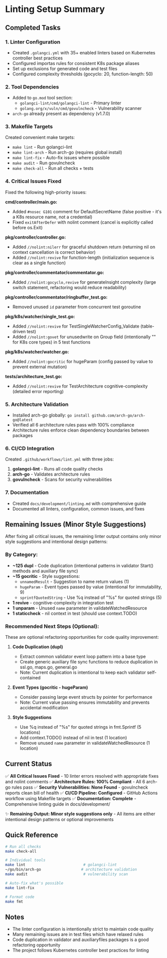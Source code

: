# Linting Setup Summary

## Completed Tasks

### 1. Linter Configuration
- Created `.golangci.yml` with 35+ enabled linters based on Kubernetes controller best practices
- Configured importas rules for consistent K8s package aliases
- Set up exclusions for generated code and test files
- Configured complexity thresholds (gocyclo: 20, function-length: 50)

### 2. Tool Dependencies
- Added to `go.mod` tool section:
  - `golangci-lint/cmd/golangci-lint` - Primary linter
  - `golang.org/x/vuln/cmd/govulncheck` - Vulnerability scanner
- `arch-go` already present as dependency (v1.7.0)

### 3. Makefile Targets
Created convenient make targets:
- `make lint` - Run golangci-lint
- `make lint-arch` - Run arch-go (requires global install)
- `make lint-fix` - Auto-fix issues where possible
- `make audit` - Run govulncheck
- `make check-all` - Run all checks + tests

### 4. Critical Issues Fixed
Fixed the following high-priority issues:

**cmd/controller/main.go:**
- Added `#nosec G101` comment for DefaultSecretName (false positive - it's a K8s resource name, not a credential)
- Fixed `exitAfterDefer` with nolint comment (cancel is explicitly called before os.Exit)

**pkg/controller/controller.go:**
- Added `//nolint:nilerr` for graceful shutdown return (returning nil on context cancellation is correct behavior)
- Added `//nolint:revive` for function-length (initialization sequence is clear as a single function)

**pkg/controller/commentator/commentator.go:**
- Added `//nolint:gocyclo,revive` for generateInsight complexity (large switch statement, refactoring would reduce readability)

**pkg/controller/commentator/ringbuffer_test.go:**
- Removed unused `id` parameter from concurrent test goroutine

**pkg/k8s/watcher/single_test.go:**
- Added `//nolint:revive` for TestSingleWatcherConfig_Validate (table-driven test)
- Added `//nolint:govet` for unusedwrite on Group field (intentionally "" for K8s core types) in 5 test functions

**pkg/k8s/watcher/watcher.go:**
- Added `//nolint:gocritic` for hugeParam (config passed by value to prevent external mutation)

**tests/architecture_test.go:**
- Added `//nolint:revive` for TestArchitecture cognitive-complexity (detailed error reporting)

### 5. Architecture Validation
- Installed arch-go globally: `go install github.com/arch-go/arch-go@latest`
- Verified all 6 architecture rules pass with 100% compliance
- Architecture rules enforce clean dependency boundaries between packages

### 6. CI/CD Integration
Created `.github/workflows/lint.yml` with three jobs:
1. **golangci-lint** - Runs all code quality checks
2. **arch-go** - Validates architecture rules
3. **govulncheck** - Scans for security vulnerabilities

### 7. Documentation
- Created `docs/development/linting.md` with comprehensive guide
- Documented all linters, configuration, common issues, and fixes

## Remaining Issues (Minor Style Suggestions)

After fixing all critical issues, the remaining linter output contains only minor style suggestions and intentional design patterns:

### By Category:
- **~125 dupl** - Code duplication (intentional patterns in validator Start() methods and auxiliary file sync)
- **~15 gocritic** - Style suggestions:
  - `unnamedResult` - Suggestion to name return values (1)
  - `hugeParam` - Event types passed by value (intentional for immutability, 9)
  - `sprintfQuotedString` - Use %q instead of "%s" for quoted strings (5)
- **1 revive** - cognitive-complexity in integration test
- **1 unparam** - Unused `name` parameter in validateWatchedResource
- **1 staticcheck** - nil context in test (should use context.TODO)

### Recommended Next Steps (Optional):

These are optional refactoring opportunities for code quality improvement:

1. **Code Duplication (dupl)**
   - Extract common validator event loop pattern into a base type
   - Create generic auxiliary file sync functions to reduce duplication in ssl.go, maps.go, general.go
   - Note: Current duplication is intentional to keep each validator self-contained

2. **Event Types (gocritic - hugeParam)**
   - Consider passing large event structs by pointer for performance
   - Note: Current value passing ensures immutability and prevents accidental modification

3. **Style Suggestions**
   - Use %q instead of "%s" for quoted strings in fmt.Sprintf (5 locations)
   - Add context.TODO() instead of nil in test (1 location)
   - Remove unused `name` parameter in validateWatchedResource (1 location)

## Current Status

✅ **All Critical Issues Fixed** - 10 linter errors resolved with appropriate fixes and nolint comments
✅ **Architecture Rules: 100% Compliant** - All 6 arch-go rules pass
✅ **Security Vulnerabilities: None Found** - govulncheck reports clean bill of health
✅ **CI/CD Pipeline: Configured** - GitHub Actions workflow using Makefile targets
✅ **Documentation: Complete** - Comprehensive linting guide in docs/development/

✨ **Remaining Output: Minor style suggestions only** - All items are either intentional design patterns or optional improvements

## Quick Reference

```bash
# Run all checks
make check-all

# Individual tools
make lint                          # golangci-lint
~/go/bin/arch-go                  # architecture validation
make audit                         # vulnerability scan

# Auto-fix what's possible
make lint-fix

# Format code
make fmt
```

## Notes

- The linter configuration is intentionally strict to maintain code quality
- Many remaining issues are in test files which have relaxed rules
- Code duplication in validator and auxiliaryfiles packages is a good refactoring opportunity
- The project follows Kubernetes controller best practices for linting
